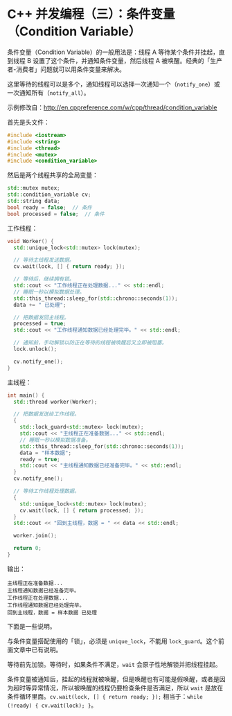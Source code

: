 # C++ 并发编程（三）：条件变量（Condition Variable）

条件变量（Condition Variable）的一般用法是：线程 A 等待某个条件并挂起，直到线程 B 设置了这个条件，并通知条件变量，然后线程 A 被唤醒。经典的「生产者-消费者」问题就可以用条件变量来解决。

这里等待的线程可以是多个，通知线程可以选择一次通知一个（`notify_one`）或一次通知所有（`notify_all`）。

示例修改自：http://en.cppreference.com/w/cpp/thread/condition_variable

首先是头文件：
```cpp
#include <iostream>
#include <string>
#include <thread>
#include <mutex>
#include <condition_variable>
```

然后是两个线程共享的全局变量：
```cpp
std::mutex mutex;
std::condition_variable cv;
std::string data;
bool ready = false;  // 条件
bool processed = false;  // 条件
```

工作线程：
```cpp
void Worker() {
  std::unique_lock<std::mutex> lock(mutex);

  // 等待主线程发送数据。
  cv.wait(lock, [] { return ready; });

  // 等待后，继续拥有锁。
  std::cout << "工作线程正在处理数据..." << std::endl;
  // 睡眠一秒以模拟数据处理。
  std::this_thread::sleep_for(std::chrono::seconds(1));
  data += " 已处理";

  // 把数据发回主线程。
  processed = true;
  std::cout << "工作线程通知数据已经处理完毕。" << std::endl;

  // 通知前，手动解锁以防正在等待的线程被唤醒后又立即被阻塞。
  lock.unlock();

  cv.notify_one();
}
```

主线程：
```cpp
int main() {
  std::thread worker(Worker);

  // 把数据发送给工作线程。
  {
    std::lock_guard<std::mutex> lock(mutex);
    std::cout << "主线程正在准备数据..." << std::endl;
    // 睡眠一秒以模拟数据准备。
    std::this_thread::sleep_for(std::chrono::seconds(1));
    data = "样本数据";
    ready = true;
    std::cout << "主线程通知数据已经准备完毕。" << std::endl;
  }
  cv.notify_one();

  // 等待工作线程处理数据。
  {
    std::unique_lock<std::mutex> lock(mutex);
    cv.wait(lock, [] { return processed; });
  }
  std::cout << "回到主线程，数据 = " << data << std::endl;

  worker.join();

  return 0;
}
```

输出：
```
主线程正在准备数据...
主线程通知数据已经准备完毕。
工作线程正在处理数据...
工作线程通知数据已经处理完毕。
回到主线程，数据 = 样本数据 已处理
```

下面是一些说明。

与条件变量搭配使用的「锁」，必须是 `unique_lock`，不能用 `lock_guard`。这个前面文章中已有说明。

等待前先加锁。等待时，如果条件不满足，`wait` 会原子性地解锁并把线程挂起。

条件变量被通知后，挂起的线程就被唤醒，但是唤醒也有可能是假唤醒，或者是因为超时等异常情况，所以被唤醒的线程仍要检查条件是否满足，所以 `wait` 是放在条件循环里面。`cv.wait(lock, [] { return ready; });` 相当于：`while (!ready) { cv.wait(lock); }`。
